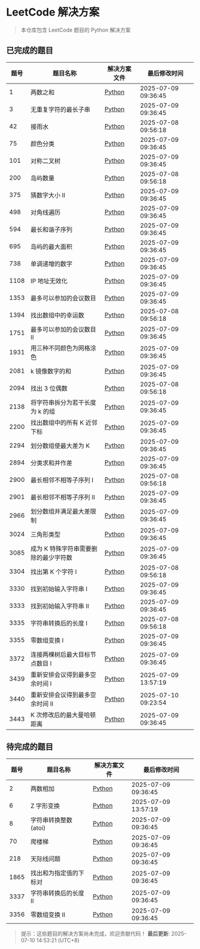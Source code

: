 # LeetCode 解决方案

> 本仓库包含 LeetCode 题目的 Python 解决方案

## 已完成的题目

| 题号 | 题目名称 | 解决方案文件 | 最后修改时间 |
|------|----------|--------------|-------------|
| 1 | 两数之和 | [Python](./solution/python/1.两数之和.py) |  2025-07-09 09:36:45 |
| 3 | 无重复字符的最长子串 | [Python](./solution/python/3.无重复字符的最长子串.py) |  2025-07-09 09:36:45 |
| 42 | 接雨水 | [Python](./solution/python/42.接雨水.py) |  2025-07-08 09:56:18 |
| 75 | 颜色分类 | [Python](./solution/python/75.颜色分类.py) |  2025-07-09 09:36:45 |
| 101 | 对称二叉树 | [Python](./solution/python/101.对称二叉树.py) |  2025-07-09 09:36:45 |
| 200 | 岛屿数量 | [Python](./solution/python/200.岛屿数量.py) |  2025-07-08 09:56:18 |
| 375 | 猜数字大小 II | [Python](./solution/python/375.猜数字大小%20II.py) |  2025-07-09 09:36:45 |
| 498 | 对角线遍历 | [Python](./solution/python/498.对角线遍历.py) |  2025-07-09 09:36:45 |
| 594 | 最长和谐子序列 | [Python](./solution/python/594.最长和谐子序列.py) |  2025-07-09 09:36:45 |
| 695 | 岛屿的最大面积 | [Python](./solution/python/695.岛屿的最大面积.py) |  2025-07-09 09:36:45 |
| 738 | 单调递增的数字 | [Python](./solution/python/738.单调递增的数字.py) |  2025-07-09 09:36:45 |
| 1108 | IP 地址无效化 | [Python](./solution/python/1108.IP%20地址无效化.py) |  2025-07-09 09:36:45 |
| 1353 | 最多可以参加的会议数目 | [Python](./solution/python/1353.最多可以参加的会议数目.py) |  2025-07-09 09:36:45 |
| 1394 | 找出数组中的幸运数 | [Python](./solution/python/1394.找出数组中的幸运数.py) |  2025-07-08 09:56:18 |
| 1751 | 最多可以参加的会议数目 II | [Python](./solution/python/1751.最多可以参加的会议数目%20II.py) |  2025-07-09 09:36:45 |
| 1931 | 用三种不同颜色为网格涂色 | [Python](./solution/python/1931.用三种不同颜色为网格涂色.py) |  2025-07-09 09:36:45 |
| 2081 | k 镜像数字的和 | [Python](./solution/python/2081.k%20镜像数字的和.py) |  2025-07-09 09:36:45 |
| 2094 | 找出 3 位偶数 | [Python](./solution/python/2094.找出%203%20位偶数.py) |  2025-07-08 09:56:18 |
| 2138 | 将字符串拆分为若干长度为 k 的组 | [Python](./solution/python/2138.将字符串拆分为若干长度为%20k%20的组.py) |  2025-07-09 09:36:45 |
| 2200 | 找出数组中的所有 K 近邻下标 | [Python](./solution/python/2200.找出数组中的所有%20K%20近邻下标.py) |  2025-07-09 09:36:45 |
| 2294 | 划分数组使最大差为 K | [Python](./solution/python/2294.划分数组使最大差为%20K.py) |  2025-07-09 09:36:45 |
| 2894 | 分类求和并作差 | [Python](./solution/python/2894.分类求和并作差.py) |  2025-07-09 09:36:45 |
| 2900 | 最长相邻不相等子序列 I | [Python](./solution/python/2900.最长相邻不相等子序列%20I.py) |  2025-07-08 09:56:18 |
| 2901 | 最长相邻不相等子序列 II | [Python](./solution/python/2901.最长相邻不相等子序列%20II.py) |  2025-07-09 09:36:45 |
| 2966 | 划分数组并满足最大差限制 | [Python](./solution/python/2966.划分数组并满足最大差限制.py) |  2025-07-09 09:36:45 |
| 3024 | 三角形类型 | [Python](./solution/python/3024.三角形类型.py) |  2025-07-09 09:36:45 |
| 3085 | 成为 K 特殊字符串需要删除的最少字符数 | [Python](./solution/python/3085.成为%20K%20特殊字符串需要删除的最少字符数.py) |  2025-07-09 09:36:45 |
| 3304 | 找出第 K 个字符 I | [Python](./solution/python/3304.找出第%20K%20个字符%20I.py) |  2025-07-08 09:56:18 |
| 3330 | 找到初始输入字符串 I | [Python](./solution/python/3330.找到初始输入字符串%20I.py) |  2025-07-09 09:36:45 |
| 3333 | 找到初始输入字符串 II | [Python](./solution/python/3333.找到初始输入字符串%20II.py) |  2025-07-09 09:36:45 |
| 3335 | 字符串转换后的长度 I | [Python](./solution/python/3335.字符串转换后的长度%20I.py) |  2025-07-08 09:56:18 |
| 3355 | 零数组变换 I | [Python](./solution/python/3355.零数组变换%20I.py) |  2025-07-09 09:36:45 |
| 3372 | 连接两棵树后最大目标节点数目 I | [Python](./solution/python/3372.连接两棵树后最大目标节点数目%20I.py) |  2025-07-09 09:36:45 |
| 3439 | 重新安排会议得到最多空余时间 I | [Python](./solution/python/3439.重新安排会议得到最多空余时间%20I.py) |  2025-07-09 13:57:19 |
| 3440 | 重新安排会议得到最多空余时间 II | [Python](./solution/python/3440.重新安排会议得到最多空余时间%20II.py) |  2025-07-10 09:23:54 |
| 3443 | K 次修改后的最大曼哈顿距离 | [Python](./solution/python/3443.K%20次修改后的最大曼哈顿距离.py) |  2025-07-09 09:36:45 |

## 待完成的题目

| 题号 | 题目名称 | 解决方案文件 | 最后修改时间 |
|------|----------|--------------|-------------|
| 2 | 两数相加 | [Python](./solution/python/2.两数相加.py) |  2025-07-09 09:36:45 |
| 6 | Z 字形变换 | [Python](./solution/python/6.Z%20字形变换.py) |  2025-07-09 13:57:19 |
| 8 | 字符串转换整数 (atoi) | [Python](./solution/python/8.字符串转换整数%20(atoi).py) |  2025-07-09 09:36:45 |
| 70 | 爬楼梯 | [Python](./solution/python/70.爬楼梯.py) |  2025-07-09 09:36:45 |
| 218 | 天际线问题 | [Python](./solution/python/218.天际线问题.py) |  2025-07-09 09:36:45 |
| 1865 | 找出和为指定值的下标对 | [Python](./solution/python/1865.找出和为指定值的下标对.py) |  2025-07-09 09:36:45 |
| 3337 | 字符串转换后的长度 II | [Python](./solution/python/3337.字符串转换后的长度%20II.py) |  2025-07-09 09:36:45 |
| 3356 | 零数组变换 II | [Python](./solution/python/3356.零数组变换%20II.py) |  2025-07-09 09:36:45 |

> 提示：这些题目的解决方案尚未完成，欢迎贡献代码！
**最后更新**: 2025-07-10 14:53:21 (UTC+8)
